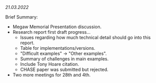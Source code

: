 *21.03.2022*

Brief Summary:

* Megaw Memorial Presentation discussion.
* Research report first draft progress...
  * Issues regarding how much technical detail should go into this report.
  * Table for implementations/versions.
  * "Difficult examples" -> "Other examples".
  * Summary of challenges in main examples.
  * Include Tony Hoare citation.
  * CHASE paper was submitted but rejected.
* Two more meetings for 28th and 4th.
